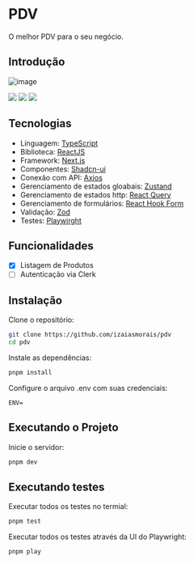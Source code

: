 # PDV

O melhor PDV para o seu negócio.

## Introdução

![image](https://github.com/user-attachments/assets/99be07c3-6e86-472b-8ec7-574655c60621)

<img src="https://img.shields.io/static/v1?label=STATUS&message=DEVELOPING&color=000&style=for-the-badge"/> <img src="https://img.shields.io/static/v1?label=NODE&message=V20.18.1&color=000&style=for-the-badge"/> <img src="https://img.shields.io/static/v1?label=LICENSE&message=MIT&color=000&style=for-the-badge"/>

## Tecnologias

- Linguagem: [TypeScript](https://www.typescriptlang.org/)
- Biblioteca: [ReactJS](https://react.dev/)
- Framework: [Next.js](https://nextjs.org/)
- Componentes: [Shadcn-ui](https://ui.shadcn.com/)
- Conexão com API: [Axios](https://axios-http.com/docs/intro)
- Gerenciamento de estados gloabais: [Zustand](https://zustand-demo.pmnd.rs/)
- Gerenciamento de estados http: [React Query](https://tanstack.com/query/latest/docs/framework/react/overview)
- Gerenciamento de formulários: [React Hook Form](https://www.react-hook-form.com/)
- Validação: [Zod](https://zod.dev/)
- Testes: [Playwirght](https://playwright.dev/)

## Funcionalidades

- [x] Listagem de Produtos
- [ ] Autenticação via Clerk

## Instalação

Clone o repositório:

```bash
git clone https://github.com/izaiasmorais/pdv
cd pdv
```

Instale as dependências:

```bash
pnpm install
```

Configure o arquivo .env com suas credenciais:

```env
ENV=
```

## Executando o Projeto

Inicie o servidor:

```bash
pnpm dev
```

## Executando testes

Executar todos os testes no termial:

```bash
pnpm test
```

Executar todos os testes através da UI do Playwright:

```bash
pnpm play
```

